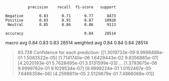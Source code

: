               precision    recall  f1-score   support

    Negative       0.83      0.71      0.77      8473
    Positive       0.83      0.91      0.87     10928
     Neutral       0.85      0.86      0.86      9113

    accuracy                           0.84     28514
   macro avg       0.84      0.83      0.83     28514
weighted avg       0.84      0.84      0.84     28514

> 83.738
Confidence for each prediction: [[1.3019733e-09 9.9998486e-01 1.5083522e-05]
 [1.7141740e-06 1.6429443e-02 9.8356885e-01]
 [4.2020193e-01 5.7628495e-01 3.5131599e-03]
 ...
 [1.3793675e-06 9.9999762e-01 9.1029534e-07]
 [9.9998224e-01 1.0152467e-05 7.6466358e-06]
 [4.2598611e-05 2.5129679e-01 7.4866068e-01]]
